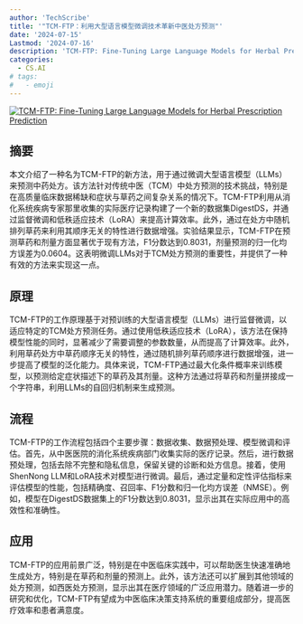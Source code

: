 ```yaml
---
author: 'TechScribe'
title: '"TCM-FTP：利用大型语言模型微调技术革新中医处方预测"'
date: '2024-07-15'
Lastmod: '2024-07-16'
description: 'TCM-FTP: Fine-Tuning Large Language Models for Herbal Prescription Prediction'
categories:
  - CS.AI
# tags:
#   - emoji
---
```


[![TCM-FTP: Fine-Tuning Large Language Models for Herbal Prescription Prediction](https://arxiv-research-1301205113.cos.ap-guangzhou.myqcloud.com/images/2407.10510v1.pdf_0.jpg)](https://arxiv.org/abs/2407.10510v1)

## 摘要

本文介绍了一种名为TCM-FTP的新方法，用于通过微调大型语言模型（LLMs）来预测中药处方。该方法针对传统中医（TCM）中处方预测的技术挑战，特别是在高质量临床数据稀缺和症状与草药之间复杂关系的情况下。TCM-FTP利用从消化系统疾病专家那里收集的实际医疗记录构建了一个新的数据集DigestDS，并通过监督微调和低秩适应技术（LoRA）来提高计算效率。此外，通过在处方中随机排列草药来利用其顺序无关的特性进行数据增强。实验结果显示，TCM-FTP在预测草药和剂量方面显著优于现有方法，F1分数达到0.8031，剂量预测的归一化均方误差为0.0604。这表明微调LLMs对于TCM处方预测的重要性，并提供了一种有效的方法来实现这一点。<!--more-->

## 原理

TCM-FTP的工作原理基于对预训练的大型语言模型（LLMs）进行监督微调，以适应特定的TCM处方预测任务。通过使用低秩适应技术（LoRA），该方法在保持模型性能的同时，显著减少了需要调整的参数数量，从而提高了计算效率。此外，利用草药处方中草药顺序无关的特性，通过随机排列草药顺序进行数据增强，进一步提高了模型的泛化能力。具体来说，TCM-FTP通过最大化条件概率来训练模型，以预测给定症状描述下的草药及其剂量。这种方法通过将草药和剂量拼接成一个字符串，利用LLMs的自回归机制来生成预测。

## 流程

TCM-FTP的工作流程包括四个主要步骤：数据收集、数据预处理、模型微调和评估。首先，从中医医院的消化系统疾病部门收集实际的医疗记录。然后，进行数据预处理，包括去除不完整和隐私信息，保留关键的诊断和处方信息。接着，使用ShenNong LLM和LoRA技术对模型进行微调。最后，通过定量和定性评估指标来评估模型的性能，包括精确度、召回率、F1分数和归一化均方误差（NMSE）。例如，模型在DigestDS数据集上的F1分数达到0.8031，显示出其在实际应用中的高效性和准确性。

## 应用

TCM-FTP的应用前景广泛，特别是在中医临床实践中，可以帮助医生快速准确地生成处方，特别是在草药和剂量的预测上。此外，该方法还可以扩展到其他领域的处方预测，如西医处方预测，显示出其在医疗领域的广泛应用潜力。随着进一步的研究和优化，TCM-FTP有望成为中医临床决策支持系统的重要组成部分，提高医疗效率和患者满意度。